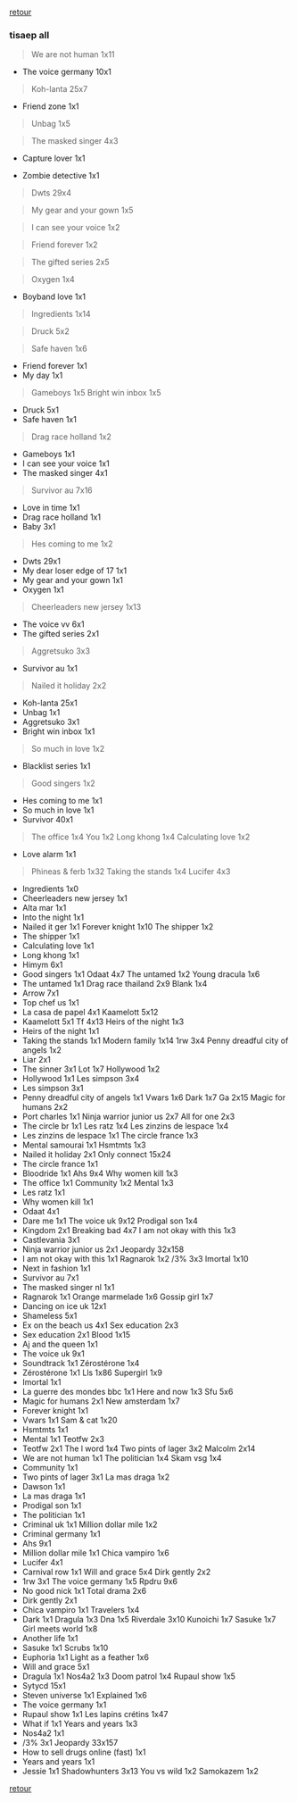 [retour](./../index.html)

### tisaep all

> We are not human 1x11
<!-- -->
* The voice germany 10x1
<!-- -->
> Koh-lanta 25x7
<!-- -->
* Friend zone 1x1
<!-- -->
> Unbag 1x5
<!-- -->
> The masked singer 4x3
<!-- -->
* Capture lover 1x1
<!-- -->
* Zombie detective 1x1
<!-- -->
> Dwts 29x4
<!-- -->
> My gear and your gown 1x5
<!-- -->
> I can see your voice 1x2
<!-- -->
> Friend forever 1x2
<!-- -->
> The gifted series 2x5
<!-- -->
> Oxygen 1x4
<!-- -->
* Boyband love 1x1
<!-- -->
> Ingredients 1x14
<!-- -->
> Druck 5x2
<!-- -->
> Safe haven 1x6
* Friend forever 1x1
* My day 1x1
> Gameboys 1x5
> Bright win inbox 1x5
* Druck 5x1
* Safe haven 1x1
> Drag race holland 1x2
* Gameboys 1x1
* I can see your voice 1x1
* The masked singer 4x1
> Survivor au 7x16
* Love in time 1x1
* Drag race holland 1x1
* Baby 3x1
> Hes coming to me 1x2
* Dwts 29x1
* My dear loser edge of 17 1x1
* My gear and your gown 1x1
* Oxygen 1x1
> Cheerleaders new jersey 1x13
* The voice vv 6x1
* The gifted series 2x1
> Aggretsuko 3x3
* Survivor au 1x1
> Nailed it holiday 2x2
* Koh-lanta 25x1
* Unbag 1x1
* Aggretsuko 3x1
* Bright win inbox 1x1
> So much in love 1x2
* Blacklist series 1x1
> Good singers 1x2
* Hes coming to me 1x1
* So much in love 1x1
* Survivor 40x1
> The office 1x4
> You 1x2
> Long khong 1x4
> Calculating love 1x2
* Love alarm 1x1
> Phineas & ferb 1x32
> Taking the stands 1x4
> Lucifer 4x3
* Ingredients 1x0
* Cheerleaders new jersey 1x1
* Alta mar 1x1
* Into the night 1x1
* Nailed it ger 1x1
Forever knight 1x10
The shipper 1x2
* The shipper 1x1
* Calculating love 1x1
* Long khong 1x1
* Himym 6x1
* Good singers 1x1
Odaat 4x7
The untamed 1x2
Young dracula 1x6
* The untamed 1x1
Drag race thailand 2x9
Blank 1x4
* Arrow 7x1
* Top chef us 1x1
* La casa de papel 4x1
Kaamelott 5x12
* Kaamelott 5x1
Tf 4x13
Heirs of the night 1x3
* Heirs of the night 1x1
* Taking the stands 1x1
Modern family 1x14
1rw 3x4
Penny dreadful city of angels 1x2
* Liar 2x1
* The sinner 3x1
Lot 1x7
Hollywood 1x2
* Hollywood 1x1
Les simpson 3x4
* Les simpson 3x1
* Penny dreadful city of angels 1x1
Vwars 1x6
Dark 1x7
Ga 2x15
Magic for humans 2x2
* Port charles 1x1
Ninja warrior junior us 2x7
All for one 2x3
* The circle br 1x1
Les ratz 1x4
Les zinzins de lespace 1x4
* Les zinzins de lespace 1x1
The circle france 1x3
* Mental samourai 1x1
Hsmtmts 1x3
* Nailed it holiday 2x1
Only connect 15x24
* The circle france 1x1
* Bloodride 1x1
Ahs 9x4
Why women kill 1x3
* The office 1x1
Community 1x2
Mental 1x3
* Les ratz 1x1
* Why women kill 1x1
* Odaat 4x1
* Dare me 1x1
The voice uk 9x12
Prodigal son 1x4
* Kingdom 2x1
Breaking bad 4x7
I am not okay with this 1x3
* Castlevania 3x1
* Ninja warrior junior us 2x1
Jeopardy 32x158
* I am not okay with this 1x1
Ragnarok 1x2
/3% 3x3
Imortal 1x10
* Next in fashion 1x1
* Survivor au 7x1
* The masked singer nl 1x1
* Ragnarok 1x1
Orange marmelade 1x6
Gossip girl 1x7
* Dancing on ice uk 12x1
* Shameless 5x1
* Ex on the beach us 4x1
Sex education 2x3
* Sex education 2x1
Blood 1x15
* Aj and the queen 1x1
* The voice uk 9x1
* Soundtrack 1x1
Zérostérone 1x4
* Zérostérone 1x1
Lls 1x86
Supergirl 1x9
* Imortal 1x1
* La guerre des mondes bbc 1x1
Here and now 1x3
Sfu 5x6
* Magic for humans 2x1
New amsterdam 1x7
* Forever knight 1x1
* Vwars 1x1
Sam & cat 1x20
* Hsmtmts 1x1
* Mental 1x1
Teotfw 2x3
* Teotfw 2x1
The l word 1x4
Two pints of lager 3x2
Malcolm 2x14
* We are not human 1x1
The politician 1x4
Skam vsg 1x4
* Community 1x1
* Two pints of lager 3x1
La mas draga 1x2
* Dawson 1x1
* La mas draga 1x1
* Prodigal son 1x1
* The politician 1x1
* Criminal uk 1x1
Million dollar mile 1x2
* Criminal germany 1x1
* Ahs 9x1
* Million dollar mile 1x1
Chica vampiro 1x6
* Lucifer 4x1
* Carnival row 1x1
Will and grace 5x4
Dirk gently 2x2
* 1rw 3x1
The voice germany 1x5
Rpdru 9x6
* No good nick 1x1
Total drama 2x6
* Dirk gently 2x1
* Chica vampiro 1x1
Travelers 1x4
* Dark 1x1
Dragula 1x3
Dna 1x5
Riverdale 3x10
Kunoichi 1x7
Sasuke 1x7
Girl meets world 1x8
* Another life 1x1
* Sasuke 1x1
Scrubs 1x10
* Euphoria 1x1
Light as a feather 1x6
* Will and grace 5x1
* Dragula 1x1
Nos4a2 1x3
Doom patrol 1x4
Rupaul show 1x5
* Sytycd 15x1
* Steven universe 1x1
Explained 1x6
* The voice germany 1x1
* Rupaul show 1x1
Les lapins crétins 1x47
* What if 1x1
Years and years 1x3
* Nos4a2 1x1
* /3% 3x1
Jeopardy 33x157
* How to sell drugs online (fast) 1x1
* Years and years 1x1
* Jessie 1x1
Shadowhunters 3x13
You vs wild 1x2
Samokazem 1x2

[retour](./../index.html)